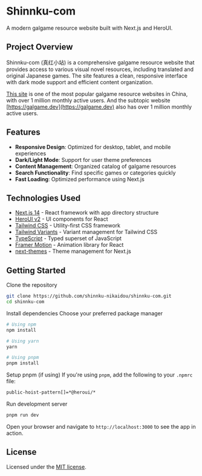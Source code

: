 # Shinnku-com

A modern galgame resource website built with Next.js and HeroUI.

## Project Overview

Shinnku-com (真红小站) is a comprehensive galgame resource website that provides
access to various visual novel resources, including translated and original
Japanese games. The site features a clean, responsive interface with dark mode
support and efficient content organization.

[This site](https://www.shinnku.com) is one of the most popular galgame resource
websites in China, with over 1 million monthly active users. And the subtopic
website [https://galgame.dev](https://galgame.dev) also has over 1 million
monthly active users.

## Features

- **Responsive Design**: Optimized for desktop, tablet, and mobile experiences
- **Dark/Light Mode**: Support for user theme preferences
- **Content Management**: Organized catalog of galgame resources
- **Search Functionality**: Find specific games or categories quickly
- **Fast Loading**: Optimized performance using Next.js

## Technologies Used

- [Next.js 14](https://nextjs.org/docs/getting-started) - React framework with
  app directory structure
- [HeroUI v2](https://heroui.com/) - UI components for React
- [Tailwind CSS](https://tailwindcss.com/) - Utility-first CSS framework
- [Tailwind Variants](https://tailwind-variants.org) - Variant management for
  Tailwind CSS
- [TypeScript](https://www.typescriptlang.org/) - Typed superset of JavaScript
- [Framer Motion](https://www.framer.com/motion/) - Animation library for React
- [next-themes](https://github.com/pacocoursey/next-themes) - Theme management
  for Next.js

## Getting Started

Clone the repository

```bash
git clone https://github.com/shinnku-nikaidou/shinnku-com.git
cd shinnku-com
```

Install dependencies Choose your preferred package manager

```bash
# Using npm
npm install

# Using yarn
yarn

# Using pnpm
pnpm install
```

Setup pnpm (if using) If you're using `pnpm`, add the following to your `.npmrc`
file:

```bash
public-hoist-pattern[]=*@heroui/*
```

Run development server

```bash
pnpm run dev
```

Open your browser and navigate to `http://localhost:3000` to see the app in
action.

## License

Licensed under the
[MIT license](https://github.com/shinnku-nikaidou/shinnku-com/blob/main/LICENSE).
